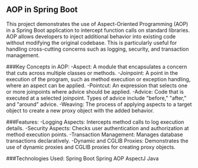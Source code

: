 ## AOP in Spring Boot
This project demonstrates the use of Aspect-Oriented Programming (AOP) in a Spring Boot application to intercept function calls on standard libraries. AOP allows developers to inject additional behavior into existing code without modifying the original codebase. This is particularly useful for handling cross-cutting concerns such as logging, security, and transaction management.

###Key Concepts in AOP:
-Aspect: A module that encapsulates a concern that cuts across multiple classes or methods.
-Joinpoint: A point in the execution of the program, such as method execution or exception handling, where an aspect can be applied.
-Pointcut: An expression that selects one or more joinpoints where advice should be applied.
-Advice: Code that is executed at a selected joinpoint. Types of advice include "before," "after," and "around" advice.
-Weaving: The process of applying aspects to a target object to create a new proxy object with the added behavior.

###Features:
-Logging Aspects: Intercepts method calls to log execution details.
-Security Aspects: Checks user authentication and authorization at method execution points.
-Transaction Management: Manages database transactions declaratively.
-Dynamic and CGLIB Proxies: Demonstrates the use of dynamic proxies and CGLIB proxies for creating proxy objects.

###Technologies Used:
Spring Boot
Spring AOP
AspectJ
Java
